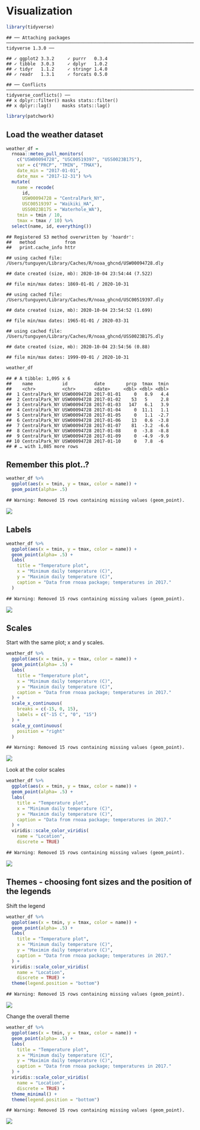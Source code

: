 Visualization
================

``` r
library(tidyverse)
```

    ## ── Attaching packages ───────────────────────────────────────────────────────────────────────── tidyverse 1.3.0 ──

    ## ✓ ggplot2 3.3.2     ✓ purrr   0.3.4
    ## ✓ tibble  3.0.3     ✓ dplyr   1.0.2
    ## ✓ tidyr   1.1.2     ✓ stringr 1.4.0
    ## ✓ readr   1.3.1     ✓ forcats 0.5.0

    ## ── Conflicts ──────────────────────────────────────────────────────────────────────────── tidyverse_conflicts() ──
    ## x dplyr::filter() masks stats::filter()
    ## x dplyr::lag()    masks stats::lag()

``` r
library(patchwork)
```

## Load the weather dataset

``` r
weather_df = 
  rnoaa::meteo_pull_monitors(
    c("USW00094728", "USC00519397", "USS0023B17S"),
    var = c("PRCP", "TMIN", "TMAX"), 
    date_min = "2017-01-01",
    date_max = "2017-12-31") %>%
  mutate(
    name = recode(
      id, 
      USW00094728 = "CentralPark_NY", 
      USC00519397 = "Waikiki_HA",
      USS0023B17S = "Waterhole_WA"),
    tmin = tmin / 10,
    tmax = tmax / 10) %>%
  select(name, id, everything())
```

    ## Registered S3 method overwritten by 'hoardr':
    ##   method           from
    ##   print.cache_info httr

    ## using cached file: /Users/tunguyen/Library/Caches/R/noaa_ghcnd/USW00094728.dly

    ## date created (size, mb): 2020-10-04 23:54:44 (7.522)

    ## file min/max dates: 1869-01-01 / 2020-10-31

    ## using cached file: /Users/tunguyen/Library/Caches/R/noaa_ghcnd/USC00519397.dly

    ## date created (size, mb): 2020-10-04 23:54:52 (1.699)

    ## file min/max dates: 1965-01-01 / 2020-03-31

    ## using cached file: /Users/tunguyen/Library/Caches/R/noaa_ghcnd/USS0023B17S.dly

    ## date created (size, mb): 2020-10-04 23:54:56 (0.88)

    ## file min/max dates: 1999-09-01 / 2020-10-31

``` r
weather_df
```

    ## # A tibble: 1,095 x 6
    ##    name           id          date        prcp  tmax  tmin
    ##    <chr>          <chr>       <date>     <dbl> <dbl> <dbl>
    ##  1 CentralPark_NY USW00094728 2017-01-01     0   8.9   4.4
    ##  2 CentralPark_NY USW00094728 2017-01-02    53   5     2.8
    ##  3 CentralPark_NY USW00094728 2017-01-03   147   6.1   3.9
    ##  4 CentralPark_NY USW00094728 2017-01-04     0  11.1   1.1
    ##  5 CentralPark_NY USW00094728 2017-01-05     0   1.1  -2.7
    ##  6 CentralPark_NY USW00094728 2017-01-06    13   0.6  -3.8
    ##  7 CentralPark_NY USW00094728 2017-01-07    81  -3.2  -6.6
    ##  8 CentralPark_NY USW00094728 2017-01-08     0  -3.8  -8.8
    ##  9 CentralPark_NY USW00094728 2017-01-09     0  -4.9  -9.9
    ## 10 CentralPark_NY USW00094728 2017-01-10     0   7.8  -6  
    ## # … with 1,085 more rows

## Remember this plot..?

``` r
weather_df %>% 
  ggplot(aes(x = tmin, y = tmax, color = name)) +
  geom_point(alpha= .5)
```

    ## Warning: Removed 15 rows containing missing values (geom_point).

![](viz_ii_Rmd_files/figure-gfm/unnamed-chunk-2-1.png)<!-- -->

## Labels

``` r
weather_df %>% 
  ggplot(aes(x = tmin, y = tmax, color = name)) +
  geom_point(alpha= .5) + 
  labs(
    title = "Temperature plot", 
    x = "Minimum daily temperature (C)",
    y = "Maximim daily temperature (C)",
    caption = "Data from rnoaa package; temperatures in 2017."
  )
```

    ## Warning: Removed 15 rows containing missing values (geom_point).

![](viz_ii_Rmd_files/figure-gfm/unnamed-chunk-3-1.png)<!-- -->

## Scales

Start with the same plot; x and y scales.

``` r
weather_df %>% 
  ggplot(aes(x = tmin, y = tmax, color = name)) +
  geom_point(alpha= .5) + 
  labs(
    title = "Temperature plot", 
    x = "Minimum daily temperature (C)",
    y = "Maximim daily temperature (C)",
    caption = "Data from rnoaa package; temperatures in 2017."
  ) +
  scale_x_continuous(
    breaks = c(-15, 0, 15),
    labels = c("-15 C", "0", "15")
  ) +
  scale_y_continuous(
    position = "right"
  )
```

    ## Warning: Removed 15 rows containing missing values (geom_point).

![](viz_ii_Rmd_files/figure-gfm/unnamed-chunk-4-1.png)<!-- -->

Look at the color scales

``` r
weather_df %>% 
  ggplot(aes(x = tmin, y = tmax, color = name)) +
  geom_point(alpha= .5) + 
  labs(
    title = "Temperature plot", 
    x = "Minimum daily temperature (C)",
    y = "Maximim daily temperature (C)",
    caption = "Data from rnoaa package; temperatures in 2017."
  ) +
  viridis::scale_color_viridis(
    name = "Location",
    discrete = TRUE)
```

    ## Warning: Removed 15 rows containing missing values (geom_point).

![](viz_ii_Rmd_files/figure-gfm/unnamed-chunk-5-1.png)<!-- -->

## Themes - choosing font sizes and the position of the legends

Shift the legend

``` r
weather_df %>% 
  ggplot(aes(x = tmin, y = tmax, color = name)) +
  geom_point(alpha= .5) + 
  labs(
    title = "Temperature plot", 
    x = "Minimum daily temperature (C)",
    y = "Maximim daily temperature (C)",
    caption = "Data from rnoaa package; temperatures in 2017."
  ) +
  viridis::scale_color_viridis(
    name = "Location",
    discrete = TRUE) + 
  theme(legend.position = "bottom")
```

    ## Warning: Removed 15 rows containing missing values (geom_point).

![](viz_ii_Rmd_files/figure-gfm/unnamed-chunk-6-1.png)<!-- -->

Change the overall theme

``` r
weather_df %>% 
  ggplot(aes(x = tmin, y = tmax, color = name)) +
  geom_point(alpha= .5) + 
  labs(
    title = "Temperature plot", 
    x = "Minimum daily temperature (C)",
    y = "Maximim daily temperature (C)",
    caption = "Data from rnoaa package; temperatures in 2017."
  ) +
  viridis::scale_color_viridis(
    name = "Location",
    discrete = TRUE) +
  theme_minimal() +
  theme(legend.position = "bottom")
```

    ## Warning: Removed 15 rows containing missing values (geom_point).

![](viz_ii_Rmd_files/figure-gfm/unnamed-chunk-7-1.png)<!-- -->
